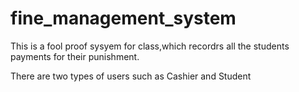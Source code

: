 # fine_management_system

This is a fool proof sysyem for class,which recordrs all the students payments for their punishment.

There are two types of users such as Cashier and Student
